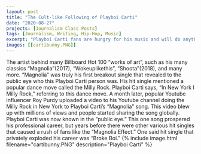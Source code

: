 ```yaml
---
layout: post
title: "The Cult-like Following of Playboi Carti"
date: "2020-08-27"
projects: [Journalism Class Posts]
tags: [Journalism, Writing, Hip-Hop, Music]
excerpt: "Playboi Carti fans are hungry for his music and will do anything for it."
images: [[cartibunny.PNG]]
---
```

  The artist behind many Billboard Hot 100 “works of art”, such as his many classics “Magnolia”(2017), “Wokeuplikethis”, “Shoota”(2018), and many more. “Magnolia” was truly his first breakout single that revealed to the public eye who this Playboi Carti person was. His hit single mentioned a popular dance move called the Milly Rock. Playboi Carti says, “In New York I Milly Rock,” referring to this dance move. A month later, popular Youtube influencer Roy Purdy uploaded a video to his Youtube channel doing the Milly Rock in New York to Playboi Carti’s “Magnolia” song. This video blew up with millions of views and people started sharing the song globally. Playboi Carti was now known in the “public eye.” This one song prospered his professional career, but years before there were other various hit singles that caused a rush of fans like the “Magnolia Effect.” One said hit single that privately exploded his career was “Broke Boi.” 
{% include image.html filename="cartibunny.PNG" description="Playboi Carti" %}
